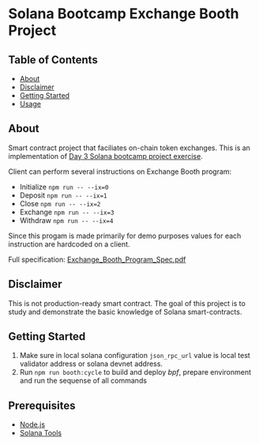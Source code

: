 # Solana Bootcamp Exchange Booth Project

## Table of Contents

-   [About](#about)
-   [Disclaimer](#disclaimer)
-   [Getting Started](#getting_started)
-   [Usage](#usage)

## About <a name = "about"></a>

Smart contract project that faciliates on-chain token exchanges. This is an implementation of [Day 3 Solana bootcamp project exercise](https://www.youtube.com/playlist?list=PLilwLeBwGuK7Z2dXft_pmLZ675fuPgkA0).

Client can perform several instructions on Exchange Booth program:

-   Initialize `npm run -- --ix=0`
-   Deposit `npm run -- --ix=1`
-   Close `npm run -- --ix=2`
-   Exchange `npm run -- --ix=3`
-   Withdraw `npm run -- --ix=4`

Since this progam is made primarily for demo purposes values for each instruction are hardcoded on a client.

Full specification:
[Exchange_Booth_Program_Spec.pdf](/Exchange_Booth_Program_Spec.pdf)

## Disclaimer <a name = "disclaimer"></a>

This is not production-ready smart contract. The goal of this project is to study and demonstrate the basic knowledge of Solana smart-contracts.

## Getting Started <a name = "getting_started"></a>

1. Make sure in local solana configuration `json_rpc_url` value is local test validator address or solana devnet address.
2. Run `npm run booth:cycle` to build and deploy _bpf_, prepare environment and run the sequense of all commands

## Prerequisites

-   [Node.js](https://nodejs.org/en/)
-   [Solana Tools](https://docs.solana.com/cli/install-solana-cli-tools)
